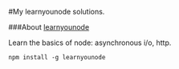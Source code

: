 #My learnyounode solutions.

###About [learnyounode](http://nodeschool.io)
>
Learn the basics of node: asynchronous i/o, http.
>
`npm install -g learnyounode`
